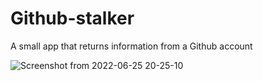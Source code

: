 # Github-stalker
A small app that returns information from a Github account

![Screenshot from 2022-06-25 20-25-10](https://user-images.githubusercontent.com/107811114/175794519-690c2f84-ae40-4278-9b58-167bf85ccf8c.png)
